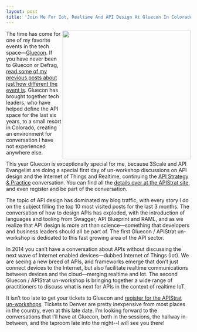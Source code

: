 ```yaml
---
layout: post
title: 'Join Me For Iot, Realtime And API Design At Gluecon In Colorado Next Week'
---
```

<p><a href="http://apistrategyconference.com/2014Gluecon/"><img src="https://s3.amazonaws.com/kinlane-productions/events/api-strategy-practice-gluecon/gluecon.png" alt="" width="350" align="right" /></a></p>
<p>The time has come for one of my favorite events in the tech space&mdash;<a href="http://www.gluecon.com/2014/">Gluecon</a>. If you have never been to Gluecon or Defrag, <a href="http://apievangelist.com/2013/10/11/how-to-defrag-your-brain-and-tech-career-in-november/">read some of my previous posts about just how different the event is</a>. Gluecon has brought together tech leaders, who have helped define the API space for the last six years, to a small resort in Colorado, creating an environment for conversation I have not experienced anywhere else.</p>
<p>This year Gluecon is exceptionally special for me, because 3Scale and API Evangelist are doing a special first day of un-workshop discussions on API design and the Internet of Things and Realtime, continuing the <a href="http://apistrategyconference.com/">API Strategy &amp; Practice</a> conversation. You can find all the <a href="http://apistrategyconference.com/2014Gluecon/">details over at the APIStrat site,</a> and even register and be part of the conversation.</p>
<p>The topic of API design has dominated my blog traffic, with every story I do on the subject filling the top 10 most visited posts for the last 3 months. The conversation of how to design APIs has exploded, with the introduction of languages and tooling from Swagger, API Blueprint and RAML, and as we realize that API design is more art than science&mdash;something that developers and business leaders should all be part of. The first Gluecon / APIStrat un-workshop is dedicated to this fast growing area of the API sector.</p>
<p>In 2014 you can&rsquo;t have a conversation about APIs without discussing the next wave of Internet enabled devices&mdash;dubbed Internet of Things (Iot). We are seeing a new breed of APIs, and frameworks emerge that don&rsquo;t just connect devices to the Internet, but also facilitate realtime communications between devices and the cloud&mdash;merging realtime and Iot.  The second Gluecon / APIStrat un-workshop is bringing together a wide range of practitioners to discuss what is next for APIs in the context of realtime IoT.</p>
<p>It isn&rsquo;t too late to get your tickets to Gluecon and <a href="http://apistrategyconference.com/2014Gluecon/">register for the APIStrat un-workshops</a>. Tickets to Denver are pretty inexpensive from most places in the country, even at this late date. I&rsquo;m looking forward to the conversations that I&rsquo;ll have at Gluecon, both in the sessions, the hallway in-between, and the taproom late into the night--I will see you there!</p>